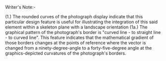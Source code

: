 <!-- [ Date: 31 December 2020 @ 2:31 PM ] 
W3.CSS Examples - W3.CSS Images - Rounded Image
https://www.w3schools.com/w3css/tryit.asp?filename=tryw3css_images_round
-->

Writer's Note:-

(1.) The rounded curves of the photograph display indicate that this particular design feature is useful for illustrating the integration of this said element within a skeleton plane with a landscape orientation
(1a.) The graphical pattern of the photograph's border is "curved line - to straight line - to curved line". This feature indicates that the mathematical gradient of those borders changes at the points of reference where the vector is changed from a ninety-degree-angle to a forty-five-degree angle at the graphics-depicted curvatures of the photograph's borders. 